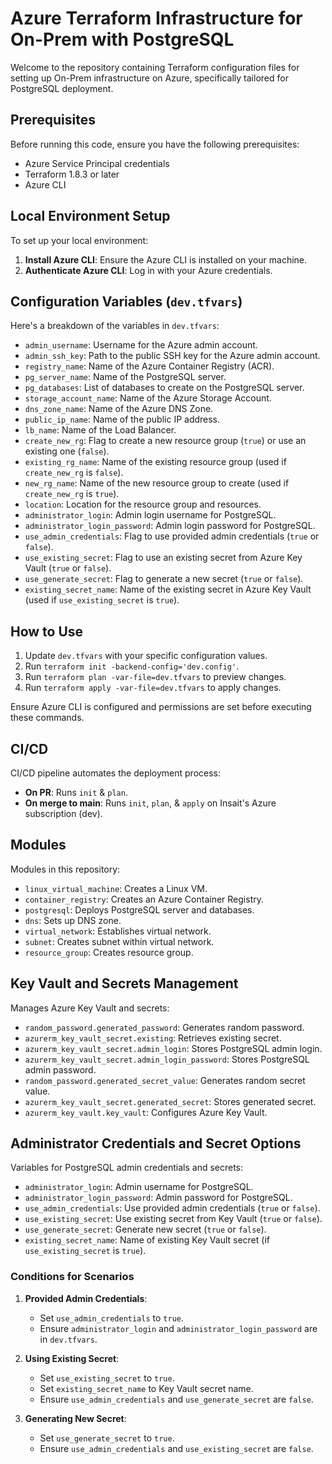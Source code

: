 # Azure Terraform Infrastructure for On-Prem with PostgreSQL

Welcome to the repository containing Terraform configuration files for setting up On-Prem infrastructure on Azure, specifically tailored for PostgreSQL deployment.

## Prerequisites

Before running this code, ensure you have the following prerequisites:

- Azure Service Principal credentials
- Terraform 1.8.3 or later
- Azure CLI

## Local Environment Setup

To set up your local environment:

1. **Install Azure CLI**: Ensure the Azure CLI is installed on your machine.
2. **Authenticate Azure CLI**: Log in with your Azure credentials.

## Configuration Variables (`dev.tfvars`)

Here's a breakdown of the variables in `dev.tfvars`:

- `admin_username`: Username for the Azure admin account.
- `admin_ssh_key`: Path to the public SSH key for the Azure admin account.
- `registry_name`: Name of the Azure Container Registry (ACR).
- `pg_server_name`: Name of the PostgreSQL server.
- `pg_databases`: List of databases to create on the PostgreSQL server.
- `storage_account_name`: Name of the Azure Storage Account.
- `dns_zone_name`: Name of the Azure DNS Zone.
- `public_ip_name`: Name of the public IP address.
- `lb_name`: Name of the Load Balancer.
- `create_new_rg`: Flag to create a new resource group (`true`) or use an existing one (`false`).
- `existing_rg_name`: Name of the existing resource group (used if `create_new_rg` is `false`).
- `new_rg_name`: Name of the new resource group to create (used if `create_new_rg` is `true`).
- `location`: Location for the resource group and resources.
- `administrator_login`: Admin login username for PostgreSQL.
- `administrator_login_password`: Admin login password for PostgreSQL.
- `use_admin_credentials`: Flag to use provided admin credentials (`true` or `false`).
- `use_existing_secret`: Flag to use an existing secret from Azure Key Vault (`true` or `false`).
- `use_generate_secret`: Flag to generate a new secret (`true` or `false`).
- `existing_secret_name`: Name of the existing secret in Azure Key Vault (used if `use_existing_secret` is `true`).

## How to Use

1. Update `dev.tfvars` with your specific configuration values.
2. Run `terraform init -backend-config='dev.config'`.
3. Run `terraform plan -var-file=dev.tfvars` to preview changes.
4. Run `terraform apply -var-file=dev.tfvars` to apply changes.

Ensure Azure CLI is configured and permissions are set before executing these commands.

## CI/CD

CI/CD pipeline automates the deployment process:

- **On PR**: Runs `init` & `plan`.
- **On merge to main**: Runs `init`, `plan`, & `apply` on Insait's Azure subscription (dev).

## Modules

Modules in this repository:

- `linux_virtual_machine`: Creates a Linux VM.
- `container_registry`: Creates an Azure Container Registry.
- `postgresql`: Deploys PostgreSQL server and databases.
- `dns`: Sets up DNS zone.
- `virtual_network`: Establishes virtual network.
- `subnet`: Creates subnet within virtual network.
- `resource_group`: Creates resource group.

## Key Vault and Secrets Management

Manages Azure Key Vault and secrets:

- `random_password.generated_password`: Generates random password.
- `azurerm_key_vault_secret.existing`: Retrieves existing secret.
- `azurerm_key_vault_secret.admin_login`: Stores PostgreSQL admin login.
- `azurerm_key_vault_secret.admin_login_password`: Stores PostgreSQL admin password.
- `random_password.generated_secret_value`: Generates random secret value.
- `azurerm_key_vault_secret.generated_secret`: Stores generated secret.
- `azurerm_key_vault.key_vault`: Configures Azure Key Vault.

## Administrator Credentials and Secret Options

Variables for PostgreSQL admin credentials and secrets:

- `administrator_login`: Admin username for PostgreSQL.
- `administrator_login_password`: Admin password for PostgreSQL.
- `use_admin_credentials`: Use provided admin credentials (`true` or `false`).
- `use_existing_secret`: Use existing secret from Key Vault (`true` or `false`).
- `use_generate_secret`: Generate new secret (`true` or `false`).
- `existing_secret_name`: Name of existing Key Vault secret (if `use_existing_secret` is `true`).

### Conditions for Scenarios

1. **Provided Admin Credentials**:
   - Set `use_admin_credentials` to `true`.
   - Ensure `administrator_login` and `administrator_login_password` are in `dev.tfvars`.

2. **Using Existing Secret**:
   - Set `use_existing_secret` to `true`.
   - Set `existing_secret_name` to Key Vault secret name.
   - Ensure `use_admin_credentials` and `use_generate_secret` are `false`.

3. **Generating New Secret**:
   - Set `use_generate_secret` to `true`.
   - Ensure `use_admin_credentials` and `use_existing_secret` are `false`.


